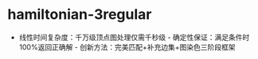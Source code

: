 # hamiltonian-3regular
- 线性时间复杂度：千万级顶点图处理仅需千秒级   - 确定性保证：满足条件时100%返回正确解   - 创新方法：完美匹配+补充边集+图染色三阶段框架  
